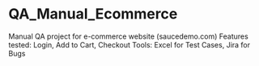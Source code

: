# QA_Manual_Ecommerce
Manual QA project for e-commerce website (saucedemo.com)
Features tested: Login, Add to Cart, Checkout
Tools: Excel for Test Cases, Jira for Bugs
